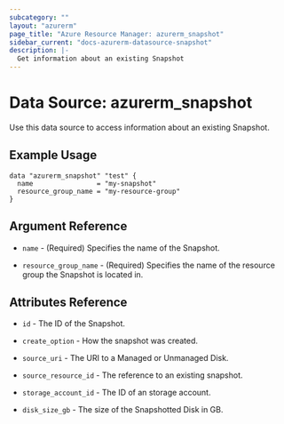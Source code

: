```yaml
---
subcategory: ""
layout: "azurerm"
page_title: "Azure Resource Manager: azurerm_snapshot"
sidebar_current: "docs-azurerm-datasource-snapshot"
description: |-
  Get information about an existing Snapshot
---
```


# Data Source: azurerm_snapshot

Use this data source to access information about an existing Snapshot.

## Example Usage

```hcl
data "azurerm_snapshot" "test" {
  name                = "my-snapshot"
  resource_group_name = "my-resource-group"
}
```

## Argument Reference

* `name` - (Required) Specifies the name of the Snapshot.

* `resource_group_name` - (Required) Specifies the name of the resource group the Snapshot is located in.

## Attributes Reference

* `id` - The ID of the Snapshot.

* `create_option` - How the snapshot was created.

* `source_uri` - The URI to a Managed or Unmanaged Disk.

* `source_resource_id` - The reference to an existing snapshot.

* `storage_account_id` - The ID of an storage account.

* `disk_size_gb` - The size of the Snapshotted Disk in GB.
